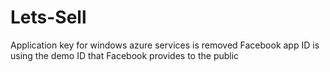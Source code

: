 # Lets-Sell
Application key for windows azure services is removed 
Facebook app ID is using the demo ID that Facebook provides to the public
